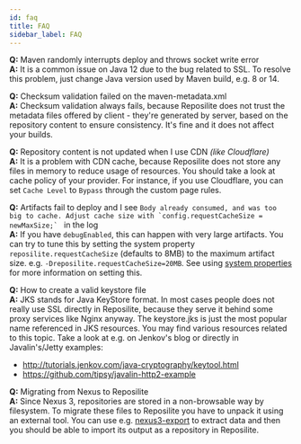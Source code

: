 ```yaml
---
id: faq
title: FAQ
sidebar_label: FAQ
---
```


**Q:** Maven randomly interrupts deploy and throws socket write error <br/>
**A:** It is a common issue on Java 12 due to the bug related to SSL. To resolve this problem, just change Java version used by Maven build, e.g. 8 or 14. 

**Q:** Checksum validation failed on the maven-metadata.xml <br/>
**A:** Checksum validation always fails, because Reposilite does not trust the metadata files offered by client - they're generated by server, based on the repository content to ensure consistency. 
It's fine and it does not affect your builds.

**Q:** Repository content is not updated when I use CDN *(like Cloudflare)*<br/>
**A:** It is a problem with CDN cache, because Reposilite does not store any files in memory to reduce usage of resources. 
You should take a look at cache policy of your provider. 
For instance, if you use Cloudflare, you can set `Cache Level` to `Bypass` through the custom page rules.

**Q:** Artifacts fail to deploy and I see ``Body already consumed, and was too big to cache. Adjust cache size with `config.requestCacheSize = newMaxSize;` `` in the log <br/>
**A:** If you have `debugEnabled`, this can happen with very large artifacts. You can try to tune this by setting the system property `reposilite.requestCacheSize` (defaults to 8MB) to the maximum artifact size. e.g.
`-Dreposilite.requestCacheSize=20MB`. See using [system properties](./configuration#system-properties) for more information on setting this.

**Q:** How to create a valid keystore file <br/>
**A:** JKS stands for Java KeyStore format. In most cases people does not really use SSL directly in Reposilite, because they serve it behind some proxy services like Nginx anyway.
The keystore.jks is just the most popular name referenced in JKS resources. You may find various resources related to this topic. Take a look at e.g. on Jenkov's blog or directly in Javalin's/Jetty examples:

* http://tutorials.jenkov.com/java-cryptography/keytool.html
* https://github.com/tipsy/javalin-http2-example

**Q:** Migrating from Nexus to Reposilite <br/>
**A:** Since Nexus 3, repositories are stored in a non-browsable way by filesystem. To migrate these files to Reposilite you have to unpack it using an external tool. You can use e.g. [nexus3-export](https://github.com/lbar/nexus3-export) to extract data and then you should be able to import its output as a repository in Reposilite.
